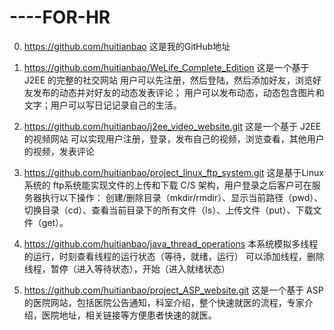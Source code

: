 # ----FOR-HR
0.  https://github.com/huitianbao
    这是我的GitHub地址

1.  https://github.com/huitianbao/WeLife_Complete_Edition
    这是一个基于 J2EE 的完整的社交网站
    用户可以先注册，然后登陆，然后添加好友，浏览好友发布的动态并对好友的动态发表评论；
    用户可以发布动态，动态包含图片和文字；用户可以写日记记录自己的生活。


2.  https://github.com/huitianbao/j2ee_video_website.git
    这是一个基于 J2EE的视频网站
    可以实现用户注册，登录，发布自己的视频，浏览查看，其他用户的视频，发表评论
    
    
    
3.  https://github.com/huitianbao/project_linux_ftp_system.git
    这是基于Linux系统的 ftp系统能实现文件的上传和下载
    C/S 架构，用户登录之后客户可在服务器执行以下操作：
    创建/删除目录（mkdir/rmdir）、显示当前路径（pwd）、切换目录（cd）、查看当前目录下的所有文件（ls）、上传文件（put）、下载文件（get）。
    
4.  https://github.com/huitianbao/java_thread_operations
    本系统模拟多线程的运行，时刻查看线程的运行状态（等待，就绪，运行） 可以添加线程，删除线程，暂停（进入等待状态），开始（进入就绪状态）


5.  https://github.com/huitianbao/project_ASP_website.git
    这是一个基于 ASP的医院网站，包括医院公告通知，科室介绍，整个快速就医的流程，专家介绍，医院地址，相关链接等方便患者快速的就医。
